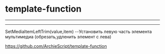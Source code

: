# template-function
------------------------------------------------------------------------------------------------------------------
- - - - - - - - - - - - - - - - - - - - - - - - - - - - - - - - - - - - - - - - - - - - - - - - - - - - - - - - - 

SetMediaItemLeftTrim(value,item) --Установить левую часть элемента мультимедиа (обрезать,удленить элемент с лева)

https://github.com/ArchieScript/template-function

